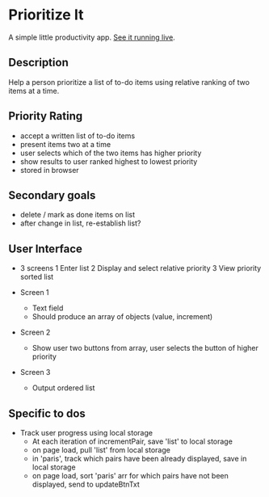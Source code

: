 # Prioritize It

A simple little productivity app. [See it running live](https://johnmayes.github.io/Prioritize-It/).

## Description

Help a person prioritize a list of to-do items using relative ranking of two items at a time.

## Priority Rating

- accept a written list of to-do items
- present items two at a time
- user selects which of the two items has higher priority
- show results to user ranked highest to lowest priority
- stored in browser

## Secondary goals

- delete / mark as done items on list
- after change in list, re-establish list?

## User Interface

- 3 screens
  1 Enter list
  2 Display and select relative priority
  3 View priority sorted list

- Screen 1

  - Text field
  - Should produce an array of objects (value, increment)

- Screen 2

  - Show user two buttons from array, user selects the button of higher priority

- Screen 3
  - Output ordered list

## Specific to dos

- Track user progress using local storage
  - At each iteration of incrementPair, save 'list' to local storage
  - on page load, pull 'list' from local storage
  - in 'paris', track which pairs have been already displayed, save in local storage
  - on page load, sort 'paris' arr for which pairs have not been displayed, send to updateBtnTxt

